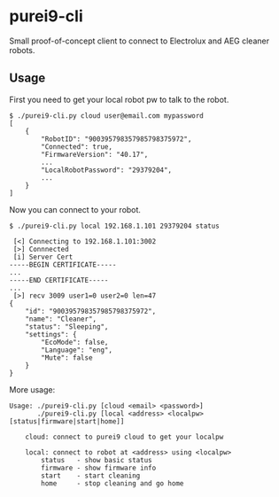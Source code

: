 purei9-cli
==========

Small proof-of-concept client to connect to Electrolux and AEG cleaner robots.

Usage
-----

First you need to get your local robot pw to talk to the robot.

	$ ./purei9-cli.py cloud user@email.com mypassword
	[
		{
			"RobotID": "900395798357985798375972",
			"Connected": true,
			"FirmwareVersion": "40.17",
			...
			"LocalRobotPassword": "29379204",
			...
		}
	]
	
Now you can connect to your robot.

	$ ./purei9-cli.py local 192.168.1.101 29379204 status
	
	 [<] Connecting to 192.168.1.101:3002
	 [>] Connnected
	 [i] Server Cert
	-----BEGIN CERTIFICATE-----
	...
	-----END CERTIFICATE-----
	...
	 [>] recv 3009 user1=0 user2=0 len=47
	{
		"id": "900395798357985798375972",
		"name": "Cleaner",
		"status": "Sleeping",
		"settings": {
			"EcoMode": false,
			"Language": "eng",
			"Mute": false
		}
	}

More usage:

	Usage: ./purei9-cli.py [cloud <email> <password>]
	       ./purei9-cli.py [local <address> <localpw> [status|firmware|start|home]]

		cloud: connect to purei9 cloud to get your localpw

		local: connect to robot at <address> using <localpw>
			status   - show basic status
			firmware - show firmware info
			start    - start cleaning
			home     - stop cleaning and go home

